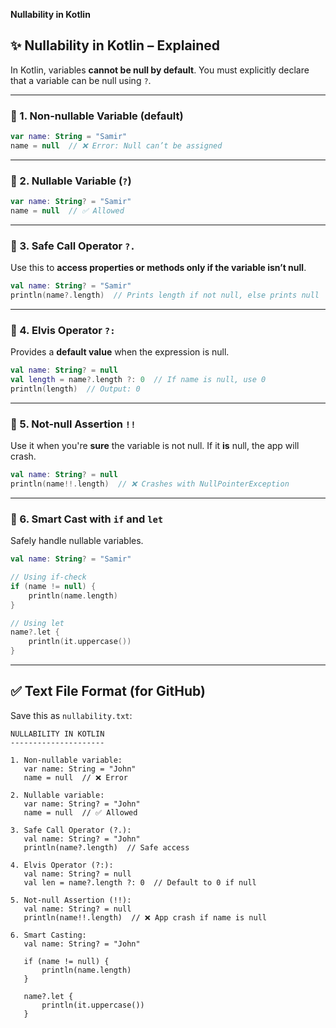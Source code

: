 **Nullability in Kotlin**


## ✨ Nullability in Kotlin – Explained

In Kotlin, variables **cannot be null by default**. You must explicitly declare that a variable can be null using `?`.

---

### 🔹 1. Non-nullable Variable (default)

```kotlin
var name: String = "Samir"
name = null  // ❌ Error: Null can’t be assigned
```

---

### 🔹 2. Nullable Variable (`?`)

```kotlin
var name: String? = "Samir"
name = null  // ✅ Allowed
```

---

### 🔹 3. Safe Call Operator `?.`

Use this to **access properties or methods only if the variable isn’t null**.

```kotlin
val name: String? = "Samir"
println(name?.length)  // Prints length if not null, else prints null
```

---

### 🔹 4. Elvis Operator `?:`

Provides a **default value** when the expression is null.

```kotlin
val name: String? = null
val length = name?.length ?: 0  // If name is null, use 0
println(length)  // Output: 0
```

---

### 🔹 5. Not-null Assertion `!!`

Use it when you're **sure** the variable is not null. If it **is** null, the app will crash.

```kotlin
val name: String? = null
println(name!!.length)  // ❌ Crashes with NullPointerException
```

---

### 🔹 6. Smart Cast with `if` and `let`

Safely handle nullable variables.

```kotlin
val name: String? = "Samir"

// Using if-check
if (name != null) {
    println(name.length)
}

// Using let
name?.let {
    println(it.uppercase())
}
```

---

## ✅ Text File Format (for GitHub)

Save this as `nullability.txt`:

```
NULLABILITY IN KOTLIN
---------------------

1. Non-nullable variable:
   var name: String = "John"
   name = null  // ❌ Error

2. Nullable variable:
   var name: String? = "John"
   name = null  // ✅ Allowed

3. Safe Call Operator (?.):
   val name: String? = "John"
   println(name?.length)  // Safe access

4. Elvis Operator (?:):
   val name: String? = null
   val len = name?.length ?: 0  // Default to 0 if null

5. Not-null Assertion (!!):
   val name: String? = null
   println(name!!.length)  // ❌ App crash if name is null

6. Smart Casting:
   val name: String? = "John"

   if (name != null) {
       println(name.length)
   }

   name?.let {
       println(it.uppercase())
   }
